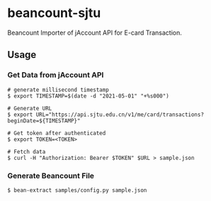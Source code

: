 # beancount-sjtu

Beancount Importer of jAccount API for E-card Transaction.

## Usage

### Get Data from jAccount API

```shell
# generate millisecond timestamp
$ export TIMESTAMP=$(date -d "2021-05-01" "+%s000")

# Generate URL
$ export URL="https://api.sjtu.edu.cn/v1/me/card/transactions?beginDate=${TIMESTAMP}"

# Get token after authenticated
$ export TOKEN=<TOKEN>

# Fetch data
$ curl -H "Authorization: Bearer $TOKEN" $URL > sample.json
```

### Generate Beancount File

```shell
$ bean-extract samples/config.py sample.json
```
